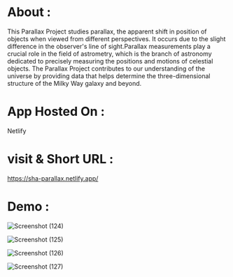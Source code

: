 # About : 
This Parallax Project studies parallax, the apparent shift in position of objects when viewed from different perspectives. It occurs due to the slight difference in the observer's line of sight.Parallax measurements play a crucial role in the field of astrometry, which is the branch of astronomy dedicated to precisely measuring the positions and motions of celestial objects. The Parallax Project contributes to our understanding of the universe by providing data that helps determine the three-dimensional structure of the Milky Way galaxy and beyond.

# App Hosted On :
 Netlify

# visit & Short URL :
https://sha-parallax.netlify.app/

# Demo :
![Screenshot (124)](https://user-images.githubusercontent.com/86542840/236593912-0333cac0-27cf-4dbe-9cf6-6e269b4acc98.png)

![Screenshot (125)](https://user-images.githubusercontent.com/86542840/236593918-a3497465-bcd8-4149-99ec-45b03aa409cf.png)

![Screenshot (126)](https://user-images.githubusercontent.com/86542840/236593923-6dc2ee8a-84ae-4409-8196-06619a7ffe97.png)

![Screenshot (127)](https://user-images.githubusercontent.com/86542840/236593927-7f7b1b7a-d16a-4bc4-81a4-e42b2256d642.png)

